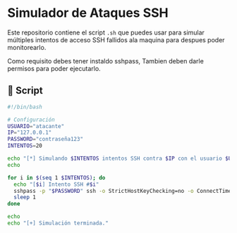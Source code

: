 
# Simulador de Ataques SSH

Este repositorio contiene el script `.sh` que puedes usar para simular múltiples intentos de acceso SSH fallidos ala maquina para despues  poder monitorearlo.

Como requisito debes tener instaldo sshpass, Tambien deben darle permisos para poder ejecutarlo.

## 📜 Script

```bash
#!/bin/bash

# Configuración
USUARIO="atacante"
IP="127.0.0.1"
PASSWORD="contraseña123"
INTENTOS=20

echo "[*] Simulando $INTENTOS intentos SSH contra $IP con el usuario $USUARIO..."
echo

for i in $(seq 1 $INTENTOS); do
  echo "[$i] Intento SSH #$i"
  sshpass -p "$PASSWORD" ssh -o StrictHostKeyChecking=no -o ConnectTimeout=2 $USUARIO@$IP "echo 'Acceso SSH simulado: $i'"
  sleep 1
done

echo
echo "[+] Simulación terminada."
